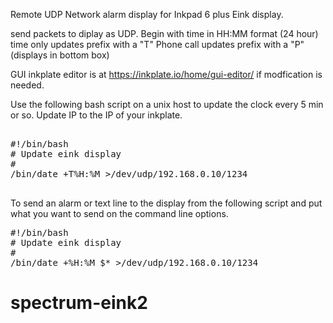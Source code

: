 Remote UDP Network alarm  display for Inkpad 6 plus Eink display. 

send packets to diplay as UDP.  Begin with time in HH:MM format (24 hour) 
time only updates prefix with a "T" 
Phone call updates prefix with a "P" (displays in bottom box) 

GUI inkplate editor is at https://inkplate.io/home/gui-editor/ if modfication is needed. 

Use the following bash script on a unix host to update the clock every 5 min or so. Update IP to the IP of your inkplate. 


<pre> 
#!/bin/bash
# Update eink display
#
/bin/date +T%H:%M >/dev/udp/192.168.0.10/1234  

</pre>
To send an alarm or text line to the display from the following script and put what you want to send on the command line options. 

<pre>
#!/bin/bash
# Update eink display
#
/bin/date +%H:%M $* >/dev/udp/192.168.0.10/1234  
</pre>



# spectrum-eink2
